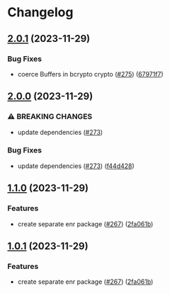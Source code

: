 # Changelog

## [2.0.1](https://github.com/ChainSafe/discv5/compare/enr-v2.0.0...enr-v2.0.1) (2023-11-29)


### Bug Fixes

* coerce Buffers in bcrypto crypto ([#275](https://github.com/ChainSafe/discv5/issues/275)) ([67971f7](https://github.com/ChainSafe/discv5/commit/67971f727270e7e616e140ea726c67ce889c218f))

## [2.0.0](https://github.com/ChainSafe/discv5/compare/enr-v1.1.0...enr-v2.0.0) (2023-11-29)


### ⚠ BREAKING CHANGES

* update dependencies ([#273](https://github.com/ChainSafe/discv5/issues/273))

### Bug Fixes

* update dependencies ([#273](https://github.com/ChainSafe/discv5/issues/273)) ([f44d428](https://github.com/ChainSafe/discv5/commit/f44d428bdb39cf469d4d22ffef09a0958381a4c3))

## [1.1.0](https://github.com/ChainSafe/discv5/compare/enr-v1.0.1...enr-v1.1.0) (2023-11-29)


### Features

* create separate enr package ([#267](https://github.com/ChainSafe/discv5/issues/267)) ([2fa061b](https://github.com/ChainSafe/discv5/commit/2fa061bded9bdc5a2383b02db42cb08f8330ac00))

## [1.0.1](https://github.com/ChainSafe/discv5/compare/enr-v0.1.0...enr-v1.0.1) (2023-11-29)


### Features

* create separate enr package ([#267](https://github.com/ChainSafe/discv5/issues/267)) ([2fa061b](https://github.com/ChainSafe/discv5/commit/2fa061bded9bdc5a2383b02db42cb08f8330ac00))
